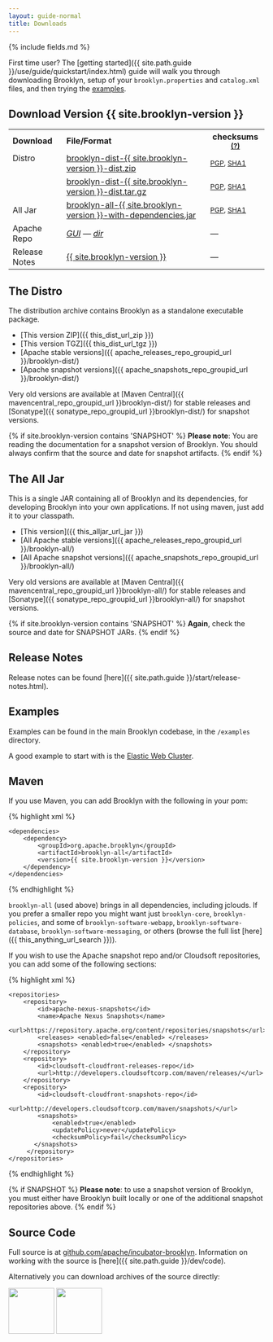 ```yaml
---
layout: guide-normal
title: Downloads
---
```

{% include fields.md %}

First time user? The [getting started]({{ site.path.guide }}/use/guide/quickstart/index.html) guide will walk you through downloading Brooklyn, setup of your `brooklyn.properties` and `catalog.xml` files, and then trying the [examples](#examples). 

## Download Version {{ site.brooklyn-version }}

<table>
  <tr>
	<th style='text-align:left'>Download</th>
	<th style='text-align:left'>File/Format</th>
	<th>checksums <small><a href="/meta/verify.html" title='Instructions on verifying the integrity of your downloads.'>(?)</a></small></th>
  </tr>
  <tr>
	<td style='text-align:left;vertical-align:top' rowspan='2'>Distro</td>
	<td style='text-align:left'><a href='{{ this_dist_url_zip }}' title='Download ZIP archive'>brooklyn-dist-{{ site.brooklyn-version }}-dist.zip</a></td>
	<td><small><a href='{{ this_dist_url_zip }}.asc'>PGP</a>, <a href='{{ this_dist_url_zip }}.sha1'>SHA1</a></small></td>
  </tr>
  <tr>
	<td style='text-align:left'><a href='{{ this_dist_url_tgz }}' title='Download TGZ archive'>brooklyn-dist-{{ site.brooklyn-version }}-dist.tar.gz</a></td>
	<td ><small><a href='{{ this_dist_url_tgz }}.asc'>PGP</a>, <a href='{{ this_dist_url_tgz }}.sha1'>SHA1</a></small></td>
  </tr>
  <tr>
	<td style='text-align:left'>All Jar</td>
	<td style='text-align:left'><a href='{{ this_alljar_url_jar }}' title='Download the ALL JAR'>brooklyn-all-{{ site.brooklyn-version }}-with-dependencies.jar</a></td>
	<td><small><a href='{{ this_alljar_url_jar }}.asc'>PGP</a>, <a href='{{ this_alljar_url_jar }}.sha1'>SHA1</a></small></td>
  </tr>
  <tr>
    <td style='text-align:left'>Apache Repo</td>
    <td style='text-align:left'>
      <a href='{{ this_anything_url_search }}' title='Search'><i>GUI</i></a>
      —
      <a href='{{ this_dist_url_list }}' title='List'><i>dir</i></a>
    </td>
    <td> — </td>
  </tr>
  <tr>
	<td style='text-align:left'>Release Notes</td>
	<td style='text-align:left'><a href='{{ site.path.guide }}/misc/release-notes.html'>{{ site.brooklyn-version }}</a></td>
	<td> — </td>
  </tr>
</table>


<a name="distro"></a>

## The Distro

The distribution archive contains Brooklyn as a standalone executable package.

* [This version ZIP]({{ this_dist_url_zip }})
* [This version TGZ]({{ this_dist_url_tgz }})
* [Apache stable versions]({{ apache_releases_repo_groupid_url }}/brooklyn-dist/)
* [Apache snapshot versions]({{ apache_snapshots_repo_groupid_url }}/brooklyn-dist/)

Very old versions are available at [Maven Central]({{ mavencentral_repo_groupid_url }}brooklyn-dist/) for stable releases
and [Sonatype]({{ sonatype_repo_groupid_url }}brooklyn-dist/) for snapshot versions.

{% if site.brooklyn-version contains 'SNAPSHOT' %} 
**Please note**: You are reading the documentation for a snapshot version of Brooklyn.
You should always confirm that the source and date for snapshot artifacts.
{% endif %}


<a name="alljar"></a>

## The All Jar

This is a single JAR containing all of Brooklyn and its dependencies, for developing Brooklyn into your own applications. If not using maven, just add it to your classpath.

* [This version]({{ this_alljar_url_jar }})
* [All Apache stable versions]({{ apache_releases_repo_groupid_url }}/brooklyn-all/)
* [All Apache snapshot versions]({{ apache_snapshots_repo_groupid_url }}/brooklyn-all/)

Very old versions are available at [Maven Central]({{ mavencentral_repo_groupid_url }}brooklyn-all/) for stable releases
and [Sonatype]({{ sonatype_repo_groupid_url }}brooklyn-all/) for snapshot versions.

{% if site.brooklyn-version contains 'SNAPSHOT' %} 
**Again**, check the source and date for SNAPSHOT JARs.
{% endif %}

## Release Notes

Release notes can be found [here]({{ site.path.guide }}/start/release-notes.html).


<a name="examples"></a>

## Examples

Examples can be found in the main Brooklyn codebase, in the `/examples` directory.

A good example to start with is the [Elastic Web Cluster]({{site.path.guide}}/use/examples/webcluster.html).


<a name="maven"></a>

## Maven

If you use Maven, you can add Brooklyn with the following in your pom:

<!-- the comment is included due to a jekyll/highlight bug which
     removes indentation on the first line in a highlight block;
     we want the actual XML indented so you can cut and paste into a pom.xml sensibly -->  
{% highlight xml %}
<!-- include all Brooklyn items in our project -->
    <dependencies>
        <dependency>
            <groupId>org.apache.brooklyn</groupId>
            <artifactId>brooklyn-all</artifactId>
            <version>{{ site.brooklyn-version }}</version>
        </dependency>
    </dependencies>
{% endhighlight %}

`brooklyn-all` (used above) brings in all dependencies, including jclouds.
If you prefer a smaller repo you might want just ``brooklyn-core``,  ``brooklyn-policies``, 
and some of ``brooklyn-software-webapp``,  ``brooklyn-software-database``, ``brooklyn-software-messaging``, or others
(browse the full list [here]({{ this_anything_url_search }})).

If you wish to use the Apache snapshot repo and/or Cloudsoft repositories,
you can add some of the following sections:

{% highlight xml %}
<!-- include repos for snapshot items and other dependencies -->
    <repositories>
        <repository>
            <id>apache-nexus-snapshots</id>
            <name>Apache Nexus Snapshots</name>
            <url>https://repository.apache.org/content/repositories/snapshots</url>
            <releases> <enabled>false</enabled> </releases>
            <snapshots> <enabled>true</enabled> </snapshots>
        </repository>
        <repository>
            <id>cloudsoft-cloudfront-releases-repo</id>
            <url>http://developers.cloudsoftcorp.com/maven/releases/</url>
        </repository>
        <repository>
            <id>cloudsoft-cloudfront-snapshots-repo</id>
            <url>http://developers.cloudsoftcorp.com/maven/snapshots/</url>
            <snapshots>
                <enabled>true</enabled>
                <updatePolicy>never</updatePolicy>
                <checksumPolicy>fail</checksumPolicy>
           </snapshots>
         </repository>
    </repositories>
{% endhighlight %}

{% if SNAPSHOT %}
**Please note**: to use a snapshot version of Brooklyn, you must either have Brooklyn built locally
or one of the additional snapshot repositories above.
{% endif %}


<a name="source"></a>

## Source Code

Full source is at [github.com/apache/incubator-brooklyn](http://github.com/apache/incubator-brooklyn).
Information on working with the source is [here]({{ site.path.guide }}/dev/code).

Alternatively you can download archives of the source directly:

<a href="https://github.com/apache/incubator-brooklyn/tarball/master"><img border="0" width="90" src="https://github.com/images/modules/download/tar.png"></a>
<a href="https://github.com/apache/incubator-brooklyn/zipball/master"><img border="0" width="90" src="https://github.com/images/modules/download/zip.png"></a>

